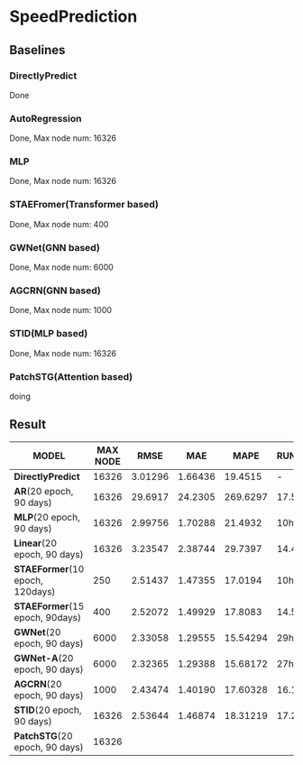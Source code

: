 # SpeedPrediction


## Baselines

### DirectlyPredict

Done

### AutoRegression
Done, Max node num: 16326

### MLP
Done, Max node num: 16326

### STAEFromer(Transformer based)
Done, Max node num: 400

### GWNet(GNN based)
Done, Max node num: 6000

### AGCRN(GNN based)
Done, Max node num: 1000

### STID(MLP based)
Done, Max node num: 16326

### PatchSTG(Attention based)
doing

## Result

| **MODEL** | **MAX NODE** | **RMSE** | **MAE** | **MAPE** | **RUNTIME** |
| --- | --- | --- | --- | --- | --- |
| **DirectlyPredict** | 16326 | 3.01296 | 1.66436 | 19.4515 | - |
| **AR**(20 epoch, 90 days) | 16326 | 29.6917 | 24.2305 | 269.6297 | 17.5h |
| **MLP**(20 epoch, 90 days) | 16326 | 2.99756 | 1.70288 | 21.4932 | 10h |
| **Linear**(20 epoch, 90 days) | 16326 | 3.23547 | 2.38744 | 29.7397 | 14.4h |
| **STAEFormer**(10 epoch, 120days) | 250 | 2.51437 | 1.47355 | 17.0194 | 10h |
| **STAEFormer**(15 epoch, 90days) | 400 | 2.52072 | 1.49929 | 17.8083 | 14.5h |
| **GWNet**(20 epoch, 90 days) | 6000 | 2.33058 | 1.29555 | 15.54294 | 29h |
| **GWNet-A**(20 epoch, 90 days) | 6000 | 2.32365 | 1.29388 | 15.68172 | 27h |
| **AGCRN**(20 epoch, 90 days) | 1000 | 2.43474 | 1.40190 | 17.60328 | 16.1h |
| **STID**(20 epoch, 90 days) | 16326 | 2.53644 | 1.46874 | 18.31219 | 17.2h |
| **PatchSTG**(20 epoch, 90 days) | 16326 |  |  |  |  |
